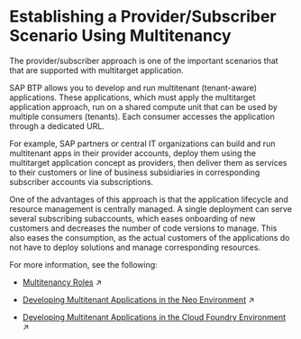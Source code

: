 <!-- loio617af9b2610f4a85bab5f8107cfd33f2 -->

# Establishing a Provider/Subscriber Scenario Using Multitenancy

The provider/subscriber approach is one of the important scenarios that that are supported with multitarget application.

SAP BTP allows you to develop and run multitenant \(tenant-aware\) applications. These applications, which must apply the multitarget application approach, run on a shared compute unit that can be used by multiple consumers \(tenants\). Each consumer accesses the application through a dedicated URL.

For example, SAP partners or central IT organizations can build and run multitenant apps in their provider accounts, deploy them using the multitarget application concept as providers, then deliver them as services to their customers or line of business subsidiaries in corresponding subscriber accounts via subscriptions.

One of the advantages of this approach is that the application lifecycle and resource management is centrally managed. A single deployment can serve several subscribing subaccounts, which eases onboarding of new customers and decreases the number of code versions to manage. This also eases the consumption, as the actual customers of the applications do not have to deploy solutions and manage corresponding resources.

For more information, see the following:

-   [Multitenancy Roles](https://help.sap.com/viewer/ea72206b834e4ace9cd834feed6c0e09/Cloud/en-US/48b552fa449945b9afc7885e1919ce2b.html "") :arrow_upper_right:

-   [Developing Multitenant Applications in the Neo Environment](https://help.sap.com/viewer/ea72206b834e4ace9cd834feed6c0e09/Cloud/en-US/54a76156cd114e5d928642b8dde47b91.html "In the Neo environment of SAP BTP, you can develop and run multitenant (tenant-aware) applications. These applications run on a shared compute unit that can be used by multiple consumers (tenants). Each consumer accesses the application through a dedicated URL.") :arrow_upper_right:

-   [Developing Multitenant Applications in the Cloud Foundry Environment](https://help.sap.com/viewer/6cdb9cff1d9b4877b9da90e5020a32d2//en-US/5e8a2b74e4f2442b8257c850ed912f48.html "In the Cloud Foundry environment, you can develop and run multitenant applications, and share them with multiple consumers simultaneously on SAP BTP.") :arrow_upper_right:


